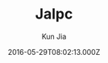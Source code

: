 ---
title: Jalpc
github: https://github.com/jarrekk/Jalpc
demo: https://jarrekk.github.io/Jalpc/
author: Kun Jia
ssg:
  - Jekyll
cms:
  - Markdown
date: 2016-05-29T08:02:13.000Z
description: '🍎Jalpc -- A flexible Jekyll theme, 3 steps to build your website. '
draft: true
publish_date: '2016-05-29T08:02:13Z'
update_date: '2021-10-11T14:05:02Z'
github_star: 952
github_fork: 1095
---